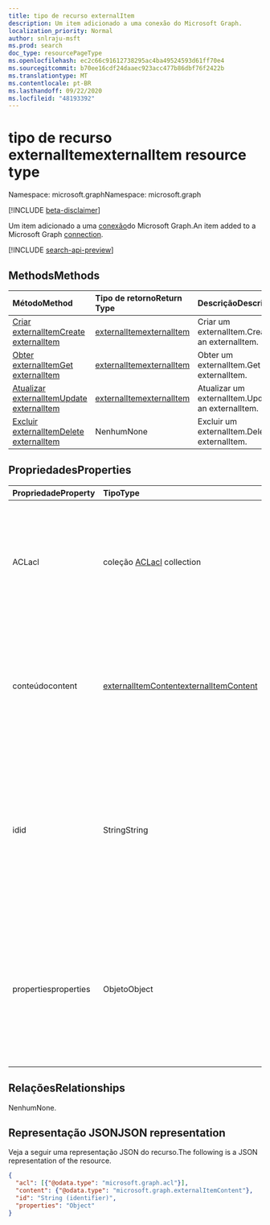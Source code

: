 ```yaml
---
title: tipo de recurso externalItem
description: Um item adicionado a uma conexão do Microsoft Graph.
localization_priority: Normal
author: snlraju-msft
ms.prod: search
doc_type: resourcePageType
ms.openlocfilehash: ec2c66c91612738295ac4ba49524593d61ff70e4
ms.sourcegitcommit: b70ee16cdf24daaec923acc477b86dbf76f2422b
ms.translationtype: MT
ms.contentlocale: pt-BR
ms.lasthandoff: 09/22/2020
ms.locfileid: "48193392"
---
```

# <a name="externalitem-resource-type"></a><span data-ttu-id="85919-103">tipo de recurso externalItem</span><span class="sxs-lookup"><span data-stu-id="85919-103">externalItem resource type</span></span>

<span data-ttu-id="85919-104">Namespace: microsoft.graph</span><span class="sxs-lookup"><span data-stu-id="85919-104">Namespace: microsoft.graph</span></span>

[!INCLUDE [beta-disclaimer](../../includes/beta-disclaimer.md)]

<span data-ttu-id="85919-105">Um item adicionado a uma [conexão](externalconnection.md)do Microsoft Graph.</span><span class="sxs-lookup"><span data-stu-id="85919-105">An item added to a Microsoft Graph [connection](externalconnection.md).</span></span> 

[!INCLUDE [search-api-preview](../../includes/search-api-preview-signup.md)]

## <a name="methods"></a><span data-ttu-id="85919-106">Methods</span><span class="sxs-lookup"><span data-stu-id="85919-106">Methods</span></span>

| <span data-ttu-id="85919-107">Método</span><span class="sxs-lookup"><span data-stu-id="85919-107">Method</span></span>                                                        | <span data-ttu-id="85919-108">Tipo de retorno</span><span class="sxs-lookup"><span data-stu-id="85919-108">Return Type</span></span>                     | <span data-ttu-id="85919-109">Descrição</span><span class="sxs-lookup"><span data-stu-id="85919-109">Description</span></span> |
|:--------------------------------------------------------------|:--------------------------------|:--|
| [<span data-ttu-id="85919-110">Criar externalItem</span><span class="sxs-lookup"><span data-stu-id="85919-110">Create externalItem</span></span>](../api/externalconnection-put-items.md) | [<span data-ttu-id="85919-111">externalItem</span><span class="sxs-lookup"><span data-stu-id="85919-111">externalItem</span></span>](externalitem.md) | <span data-ttu-id="85919-112">Criar um externalItem.</span><span class="sxs-lookup"><span data-stu-id="85919-112">Create an externalItem.</span></span> |
| [<span data-ttu-id="85919-113">Obter externalItem</span><span class="sxs-lookup"><span data-stu-id="85919-113">Get externalItem</span></span>](../api/externalitem-get.md)                | [<span data-ttu-id="85919-114">externalItem</span><span class="sxs-lookup"><span data-stu-id="85919-114">externalItem</span></span>](externalitem.md) | <span data-ttu-id="85919-115">Obter um externalItem.</span><span class="sxs-lookup"><span data-stu-id="85919-115">Get an externalItem.</span></span>    |
| [<span data-ttu-id="85919-116">Atualizar externalItem</span><span class="sxs-lookup"><span data-stu-id="85919-116">Update externalItem</span></span>](../api/externalitem-update.md)          | [<span data-ttu-id="85919-117">externalItem</span><span class="sxs-lookup"><span data-stu-id="85919-117">externalItem</span></span>](externalitem.md) | <span data-ttu-id="85919-118">Atualizar um externalItem.</span><span class="sxs-lookup"><span data-stu-id="85919-118">Update an externalItem.</span></span> |
| [<span data-ttu-id="85919-119">Excluir externalItem</span><span class="sxs-lookup"><span data-stu-id="85919-119">Delete externalItem</span></span>](../api/externalitem-delete.md)          | <span data-ttu-id="85919-120">Nenhum</span><span class="sxs-lookup"><span data-stu-id="85919-120">None</span></span>                            | <span data-ttu-id="85919-121">Excluir um externalItem.</span><span class="sxs-lookup"><span data-stu-id="85919-121">Delete an externalItem.</span></span> |

## <a name="properties"></a><span data-ttu-id="85919-122">Propriedades</span><span class="sxs-lookup"><span data-stu-id="85919-122">Properties</span></span>

| <span data-ttu-id="85919-123">Propriedade</span><span class="sxs-lookup"><span data-stu-id="85919-123">Property</span></span>   | <span data-ttu-id="85919-124">Tipo</span><span class="sxs-lookup"><span data-stu-id="85919-124">Type</span></span>                     | <span data-ttu-id="85919-125">Descrição</span><span class="sxs-lookup"><span data-stu-id="85919-125">Description</span></span>                          |
|:-----------|:-------------------------|:-------------------------------------|
| <span data-ttu-id="85919-126">ACL</span><span class="sxs-lookup"><span data-stu-id="85919-126">acl</span></span>        | <span data-ttu-id="85919-127">coleção [ACL](acl.md)</span><span class="sxs-lookup"><span data-stu-id="85919-127">[acl](acl.md) collection</span></span> | <span data-ttu-id="85919-128">Uma matriz de entradas de controle de acesso.</span><span class="sxs-lookup"><span data-stu-id="85919-128">An array of access control entries.</span></span> <span data-ttu-id="85919-129">Cada entrada especifica o acesso concedido a um usuário ou grupo.</span><span class="sxs-lookup"><span data-stu-id="85919-129">Each entry specifies the access granted to a user or group.</span></span> <span data-ttu-id="85919-130">Obrigatório.</span><span class="sxs-lookup"><span data-stu-id="85919-130">Required.</span></span> |
| <span data-ttu-id="85919-131">conteúdo</span><span class="sxs-lookup"><span data-stu-id="85919-131">content</span></span>    | [<span data-ttu-id="85919-132">externalItemContent</span><span class="sxs-lookup"><span data-stu-id="85919-132">externalItemContent</span></span>](externalitemcontent.md) | <span data-ttu-id="85919-133">Uma representação de texto simples do conteúdo do item.</span><span class="sxs-lookup"><span data-stu-id="85919-133">A plain-text  representation of the contents of the item.</span></span> <span data-ttu-id="85919-134">O texto nessa propriedade é indexado de texto completo.</span><span class="sxs-lookup"><span data-stu-id="85919-134">The text in this property is full-text indexed.</span></span> <span data-ttu-id="85919-135">Opcional.</span><span class="sxs-lookup"><span data-stu-id="85919-135">Optional.</span></span> |
| <span data-ttu-id="85919-136">id</span><span class="sxs-lookup"><span data-stu-id="85919-136">id</span></span>         | <span data-ttu-id="85919-137">String</span><span class="sxs-lookup"><span data-stu-id="85919-137">String</span></span>                   | <span data-ttu-id="85919-138">ID exclusiva fornecida pelo desenvolvedor do item dentro do [externalConnection](externalconnection.md)que contém o.</span><span class="sxs-lookup"><span data-stu-id="85919-138">Developer-provided unique ID of the item within the containing [externalConnection](externalconnection.md).</span></span> <span data-ttu-id="85919-139">Deve ser alfanumérico e um máximo de 128 caracteres.</span><span class="sxs-lookup"><span data-stu-id="85919-139">Must be alphanumeric and a maximum of 128 characters.</span></span> <span data-ttu-id="85919-140">Obrigatório.</span><span class="sxs-lookup"><span data-stu-id="85919-140">Required.</span></span> |
| <span data-ttu-id="85919-141">properties</span><span class="sxs-lookup"><span data-stu-id="85919-141">properties</span></span> | <span data-ttu-id="85919-142">Objeto</span><span class="sxs-lookup"><span data-stu-id="85919-142">Object</span></span>                   | <span data-ttu-id="85919-143">Um recipiente de propriedades com as propriedades do item.</span><span class="sxs-lookup"><span data-stu-id="85919-143">A property bag with the properties of the item.</span></span> <span data-ttu-id="85919-144">As propriedades devem estar em conformidade com o [esquema](schema.md) definido para o [externalConnection](externalconnection.md).</span><span class="sxs-lookup"><span data-stu-id="85919-144">The properties MUST conform to the [schema](schema.md) defined for the [externalConnection](externalconnection.md).</span></span> <span data-ttu-id="85919-145">Obrigatório.</span><span class="sxs-lookup"><span data-stu-id="85919-145">Required.</span></span> |

## <a name="relationships"></a><span data-ttu-id="85919-146">Relações</span><span class="sxs-lookup"><span data-stu-id="85919-146">Relationships</span></span>

<span data-ttu-id="85919-147">Nenhum</span><span class="sxs-lookup"><span data-stu-id="85919-147">None.</span></span>

## <a name="json-representation"></a><span data-ttu-id="85919-148">Representação JSON</span><span class="sxs-lookup"><span data-stu-id="85919-148">JSON representation</span></span>

<span data-ttu-id="85919-149">Veja a seguir uma representação JSON do recurso.</span><span class="sxs-lookup"><span data-stu-id="85919-149">The following is a JSON representation of the resource.</span></span>

<!-- {
  "blockType": "resource",
  "optionalProperties": [

  ],
  "@odata.type": "microsoft.graph.externalItem",
  "baseType": "",
  "keyProperty": "id"
}-->

```json
{
  "acl": [{"@odata.type": "microsoft.graph.acl"}],
  "content": {"@odata.type": "microsoft.graph.externalItemContent"},
  "id": "String (identifier)",
  "properties": "Object"
}
```

<!-- uuid: 16cd6b66-4b1a-43a1-adaf-3a886856ed98
2019-02-04 14:57:30 UTC -->
<!-- {
  "type": "#page.annotation",
  "description": "externalItem resource",
  "keywords": "",
  "section": "documentation",
  "tocPath": "",
  "suppressions": [
    "Error: microsoft.graph.externalItem/properties:\r\n      Referenced type microsoft.graph.object is not defined in the doc set! Potential suggestion: microsoft.graph.directoryObject"
  ]
}-->
